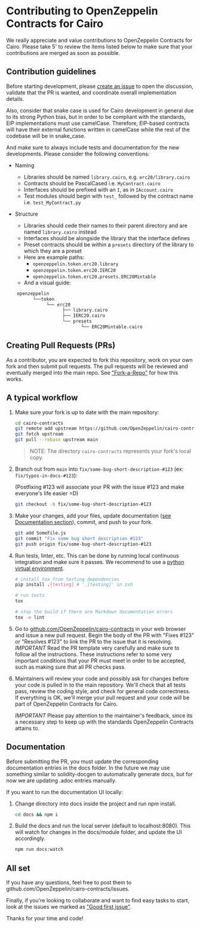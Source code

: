 # Contributing to OpenZeppelin Contracts for Cairo

We really appreciate and value contributions to OpenZeppelin Contracts for Cairo. Please take 5' to review the items listed below to make sure that your contributions are merged as soon as possible.

## Contribution guidelines

Before starting development, please [create an issue](https://github.com/OpenZeppelin/cairo-contracts/issues/new/choose) to open the discussion, validate that the PR is wanted, and coordinate overall implementation details.

Also, consider that snake case is used for Cairo development in general due to its strong Python bias, but in order to be compliant with the standards, EIP implementations must use camelCase. Therefore, EIP-based contracts will have their external functions written in camelCase while the rest of the codebase will be in snake_case.

And make sure to always include tests and documentation for the new developments. Please consider the following conventions:

- Naming
  - Libraries should be named `library.cairo`, e.g. `erc20/library.cairo`
  - Contracts should be PascalCased i.e. `MyContract.cairo`
  - Interfaces should be prefixed with an `I`, as in `IAccount.cairo`
  - Test modules should begin with `test_` followed by the contract name i.e. `test_MyContract.py`

- Structure
  - Libraries should cede their names to their parent directory and are named `library.cairo` instead
  - Interfaces should be alongside the library that the interface defines
  - Preset contracts should be within a `presets` directory of the library to which they are a preset
  - Here are example paths:
    - `openzeppelin.token.erc20.library`
    - `openzeppelin.token.erc20.IERC20`
    - `openzeppelin.token.erc20.presets.ERC20Mintable`
  - And a visual guide:

```python
    openzeppelin
          └──token
               └── erc20
                     ├── library.cairo
                     ├── IERC20.cairo
                     └── presets
                            └── ERC20Mintable.cairo
```

## Creating Pull Requests (PRs)

As a contributor, you are expected to fork this repository, work on your own fork and then submit pull requests. The pull requests will be reviewed and eventually merged into the main repo. See ["Fork-a-Repo"](https://help.github.com/articles/fork-a-repo/) for how this works.

## A typical workflow

1. Make sure your fork is up to date with the main repository:

    ```sh
    cd cairo-contracts
    git remote add upstream https://github.com/OpenZeppelin/cairo-contracts.git
    git fetch upstream
    git pull --rebase upstream main
    ```

    > NOTE: The directory `cairo-contracts` represents your fork's local copy.

2. Branch out from `main` into `fix/some-bug-short-description-#123` (ex: `fix/typos-in-docs-#123`):

    (Postfixing #123 will associate your PR with the issue #123 and make everyone's life easier =D)

    ```sh
    git checkout -b fix/some-bug-short-description-#123
    ```

3. Make your changes, add your files, update documentation ([see Documentation section](#documentation)), commit, and push to your fork.

    ```sh
    git add SomeFile.js
    git commit "Fix some bug short description #123"
    git push origin fix/some-bug-short-description-#123
    ```

4. Run tests, linter, etc. This can be done by running local continuous integration and make sure it passes. We recommend to use a [python virtual environment](https://docs.python.org/3/tutorial/venv.html).

    ```bash
    # install tox from testing dependencies
    pip install .[testing] # '.[testing]' in zsh

    # run tests
    tox

    # stop the build if there are Markdown documentation errors
    tox -e lint
    ```

5. Go to [github.com/OpenZeppelin/cairo-contracts](https://github.com/OpenZeppelin/cairo-contracts) in your web browser and issue a new pull request.
    Begin the body of the PR with "Fixes #123" or "Resolves #123" to link the PR to the issue that it is resolving.
    *IMPORTANT* Read the PR template very carefully and make sure to follow all the instructions. These instructions
    refer to some very important conditions that your PR must meet in order to be accepted, such as making sure that all PR checks pass.

6. Maintainers will review your code and possibly ask for changes before your code is pulled in to the main repository. We'll check that all tests pass, review the coding style, and check for general code correctness. If everything is OK, we'll merge your pull request and your code will be part of OpenZeppelin Contracts for Cairo.

    *IMPORTANT* Please pay attention to the maintainer's feedback, since its a necessary step to keep up with the standards OpenZeppelin Contracts attains to.

## Documentation

Before submitting the PR, you must update the corresponding documentation entries in the docs folder. In the future we may use something similar to solidity-docgen to automatically generate docs, but for now we are updating .adoc entries manually.

If you want to run the documentation UI locally:

1. Change directory into docs inside the project and run npm install.

    ```bash
    cd docs && npm i
    ```

2. Build the docs and run the local server (default to localhost:8080). This will watch for changes in the docs/module folder, and update the UI accordingly.

    ```bash
    npm run docs:watch
    ```

## All set

If you have any questions, feel free to post them to github.com/OpenZeppelin/cairo-contracts/issues.

Finally, if you're looking to collaborate and want to find easy tasks to start, look at the issues we marked as ["Good first issue"](https://github.com/OpenZeppelin/cairo-contracts/labels/good%20first%20issue).

Thanks for your time and code!
